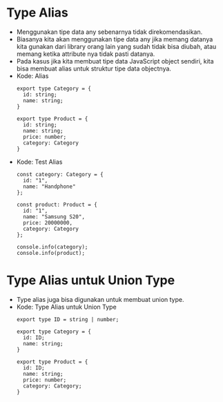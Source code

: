 # Type Alias
* Menggunakan tipe data any sebenarnya tidak direkomendasikan.
* Biasanya kita akan menggunakan tipe data any jika memang datanya kita gunakan dari library orang lain yang sudah tidak bisa diubah, atau memang ketika attribute nya tidak pasti datanya.
* Pada kasus jika kita membuat tipe data JavaScript object sendiri, kita bisa membuat alias untuk struktur tipe data objectnya.
* Kode: Alias
  ```TSX
  export type Category = {
    id: string;
    name: string;
  }

  export type Product = {
    id: string;
    name: string;
    price: number;
    category: Category
  }
  ```
* Kode: Test Alias
  ```TSX
  const category: Category = {
    id: "1",
    name: "Handphone"
  };

  const product: Product = {
    id: "1",
    name: "Samsung S20",
    price: 20000000,
    category: Category
  };

  console.info(category);
  console.info(product);
  ```

# Type Alias untuk Union Type
* Type alias juga bisa digunakan untuk membuat union type.
* Kode: Type Alias untuk Union Type
  ```TSX
  export type ID = string | number;

  export type Category = {
    id: ID;
    name: string;
  }

  export type Product = {
    id: ID;
    name: string;
    price: number;
    category: Category;
  }
  ```